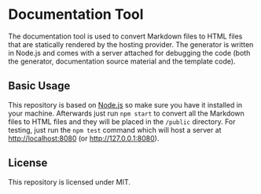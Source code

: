 # Documentation Tool

The documentation tool is used to convert Markdown files to HTML files that are statically rendered by the hosting provider. The generator is written in Node.js and comes with a server attached for debugging the code (both the generator, documentation source material and the template code).

## Basic Usage

This repository is based on [Node.js](https://nodejs.org/en) so make sure you have it installed in your machine. Afterwards just run `npm start` to convert all the Markdown files to HTML files and they will be placed in the `/public` directory. For testing, just run the `npm test` command which will host a server at <http://localhost:8080> (or <http://127.0.0.1:8080>).

## License

This repository is licensed under MIT.
